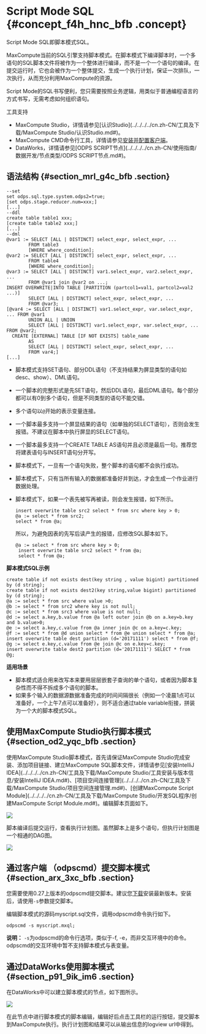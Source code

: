 # Script Mode SQL {#concept_f4h_hnc_bfb .concept}

Script Mode SQL即脚本模式SQL。

MaxCompute当前的SQL引擎支持脚本模式。在脚本模式下编译脚本时，一个多语句的SQL脚本文件将被作为一个整体进行编译，而不是一个一个语句的编译。在提交运行时，它也会被作为一个整体提交，生成一个执行计划，保证一次排队，一次执行，从而充分利用MaxCompute的资源。

Script Mode的SQL书写便利，您只需要按照业务逻辑，用类似于普通编程语言的方式书写，无需考虑如何组织语句。

工具支持

-   MaxCompute Studio，详情请参见[认识Studio](../../../../cn.zh-CN/工具及下载/MaxCompute Studio/认识Studio.md#)。
-   MaxCompute CMD命令行工具，详情请参见[安装并配置客户端](../../../../cn.zh-CN/准备工作/安装并配置客户端.md#)。
-   DataWorks，详情请参见[ODPS SCRIPT节点](../../../../cn.zh-CN/使用指南/数据开发/节点类型/ODPS SCRIPT节点.md#)。

## 语法结构 {#section_mrl_g4c_bfb .section}

```
--set
set odps.sql.type.system.odps2=true;
[set odps.stage.reducer.num=xxx;]
[...]
--ddl
create table table1 xxx;
[create table table2 xxx;]
[...]
--dml
@var1 := SELECT [ALL | DISTINCT] select_expr, select_expr, ...
        FROM table3
        [WHERE where_condition];
@var2 := SELECT [ALL | DISTINCT] select_expr, select_expr, ...
        FROM table4
        [WHERE where_condition];
@var3 := SELECT [ALL | DISTINCT] var1.select_expr, var2.select_expr, ...
        FROM @var1 join @var2 on ...;
INSERT OVERWRITE|INTO TABLE [PARTITION (partcol1=val1, partcol2=val2 ...)]
        SELECT [ALL | DISTINCT] select_expr, select_expr, ...
        FROM @var3;    
[@var4 := SELECT [ALL | DISTINCT] var1.select_expr, var.select_expr, ... FROM @var1 
        UNION ALL | UNION 
        SELECT [ALL | DISTINCT] var1.select_expr, var.select_expr, ... FROM @var2;    
  CREATE [EXTERNAL] TABLE [IF NOT EXISTS] table_name 
        AS 
        SELECT [ALL | DISTINCT] select_expr, select_expr, ...
        FROM var4;]
[...]
```

-   脚本模式支持SET语句、部分DDL语句（不支持结果为屏显类型的语句如desc、show）、DML语句。
-   一个脚本的完整形式是先SET语句，然后DDL语句，最后DML语句。每个部分都可以有0到多个语句，但是不同类型的语句不能交错。
-   多个语句以`@`开始的表示变量连接。
-   一个脚本最多支持一个屏显结果的语句（如单独的SELECT语句），否则会发生报错。不建议在脚本中执行屏显的SELECT语句。
-   一个脚本最多支持一个CREATE TABLE AS语句并且必须是最后一句。推荐您将建表语句与INSERT语句分开写。
-   脚本模式下，一旦有一个语句失败，整个脚本的语句都不会执行成功。
-   脚本模式下，只有当所有输入的数据都准备好并到达，才会生成一个作业进行数据处理。
-   脚本模式下，如果一个表先被写再被读，则会发生报错，如下所示。

    ```
    insert overwrite table src2 select * from src where key > 0;
    @a := select * from src2;
    select * from @a;
    ```

    所以，为避免因表的先写后读产生的报错，应修改SQL脚本如下。

    ```
    @a := select * from src where key > 0;
     insert overwrite table src2 select * from @a;
     select * from @a;
    ```


**脚本模式SQL示例** 

```
create table if not exists dest(key string , value bigint) partitioned by (d string);
create table if not exists dest2(key string,value bigint) partitioned by (d string);
@a := select * from src where value >0;
@b := select * from src2 where key is not null;
@c := select * from src3 where value is not null;
@d := select a.key,b.value from @a left outer join @b on a.key=b.key and b.value>0;
@e := select a.key,c.value from @a inner join @c on a.key=c.key;
@f := select * from @d union select * from @e union select * from @a;
insert overwrite table dest partition (d='20171111') select * from @f;
@g := select e.key,c.value from @e join @c on e.key=c.key;
insert overwrite table dest2 partition (d='20171111') SELECT * from @g;
```

**适用场景** 

-   脚本模式适合用来改写本来要用层层嵌套子查询的单个语句，或者因为脚本复杂性而不得不拆成多个语句的脚本。
-   如果多个输入的数据源数据准备完成的时间间隔很长（例如一个凌晨1点可以准备好，一个上午7点可以准备好），则不适合通过table variable衔接，拼装为一个大的脚本模式SQL。

## 使用MaxCompute Studio执行脚本模式 {#section_od2_yqc_bfb .section}

使用MaxCompute Studio脚本模式，首先请保证MaxCompute Studio完成安装、添加项目链接、建立MaxCompute SQL脚本文件，详情请参见[安装IntelliJ IDEA](../../../../cn.zh-CN/工具及下载/MaxCompute Studio/工具安装与版本信息/安装IntelliJ IDEA.md#)、[项目空间连接管理](../../../../cn.zh-CN/工具及下载/MaxCompute Studio/项目空间连接管理.md#)、[创建MaxCompute Script Module](../../../../cn.zh-CN/工具及下载/MaxCompute Studio/开发SQL程序/创建MaxCompute Script Module.md#)。编辑脚本页面如下。

![](http://static-aliyun-doc.oss-cn-hangzhou.aliyuncs.com/assets/img/20231/155558319244793_zh-CN.png)

脚本编译后提交运行，查看执行计划图。虽然脚本上是多个语句，但执行计划图是一个相通的DAG图。

![](http://static-aliyun-doc.oss-cn-hangzhou.aliyuncs.com/assets/img/20231/155558319211441_zh-CN.png)

## 通过客户端 （odpscmd）提交脚本模式 {#section_arx_3xc_bfb .section}

您需要使用0.27上版本的odpscmd提交脚本。建议您[下载](http://odps.alibaba-inc.com/official_downloads/odpscmd/)安装最新版本。安装后，请使用`-s`参数提交脚本。

编辑脚本模式的源码myscript.sql文件，调用odpscmd命令执行如下。

 `odpscmd -s myscript.mxql;` 

**说明：** `-s`为odpscmd的命令行选项，类似于-f, -e，而非交互环境中的命令。odpscmd的交互环境中暂不支持脚本模式与表变量。

## 通过DataWorks使用脚本模式 {#section_p91_9ik_im6 .section}

在DataWorks中可以建立脚本模式的节点，如下图所示。

![](http://static-aliyun-doc.oss-cn-hangzhou.aliyuncs.com/assets/img/20231/155558319244790_zh-CN.png)

在此节点中进行脚本模式的脚本编辑，编辑好后点击工具栏的运行按钮，提交脚本到MaxCompute执行。执行计划图和结果可以从输出信息的logview url中得到。


